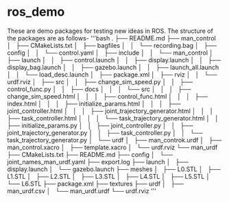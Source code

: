 # ros_demo
These are demo packages for testing new ideas in ROS. The structure of the packages are as follows-
'''bash
.
├── README.md
├── man_control
│   ├── CMakeLists.txt
│   ├── bagfiles
│   │   └── recording.bag
│   ├── config
│   │   └── control.yaml
│   ├── include
│   │   └── man_control
│   ├── launch
│   │   ├── control.launch
│   │   ├── display.launch
│   │   ├── display_bag.launch
│   │   ├── gazebo.launch
│   │   ├── launch_all.launch
│   │   └── load_desc.launch
│   ├── package.xml
│   ├── rviz
│   │   └── urdf.rviz
│   ├── src
│   │   ├── change_sim_speed.py
│   │   ├── control_func.py
│   │   ├── docs
│   │   │   └── src
│   │   │       ├── change_sim_speed.html
│   │   │       ├── control_func.html
│   │   │       ├── index.html
│   │   │       ├── initialize_params.html
│   │   │       ├── joint_controller.html
│   │   │       ├── joint_trajectory_generator.html
│   │   │       ├── task_controller.html
│   │   │       └── task_trajectory_generator.html
│   │   ├── initialize_params.py
│   │   ├── joint_controller.py
│   │   ├── joint_trajectory_generator.py
│   │   ├── task_controller.py
│   │   └── task_trajectory_generator.py
│   └── urdf
│       ├── man_controk.urdf
│       ├── man_control.xacro
│       ├── template.xacro
│       └── urdf.rviz
└── man_urdf
    ├── CMakeLists.txt
    ├── README.md
    ├── config
    │   └── joint_names_man_urdf.yaml
    ├── export.log
    ├── launch
    │   ├── display.launch
    │   └── gazebo.launch
    ├── meshes
    │   ├── L0.STL
    │   ├── L1.STL
    │   ├── L2.STL
    │   ├── L3.STL
    │   ├── L4.STL
    │   ├── L5.STL
    │   └── L6.STL
    ├── package.xml
    ├── textures
    ├── urdf
    │   ├── man_urdf.csv
    │   └── man_urdf.urdf
    └── urdf.rviz
    '''
